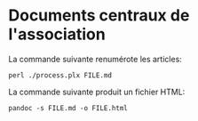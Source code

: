 # Documents centraux de l'association

La commande suivante renumérote les articles:

```
perl ./process.plx FILE.md
```

La commande suivante produit un fichier HTML:

```
pandoc -s FILE.md -o FILE.html
```
